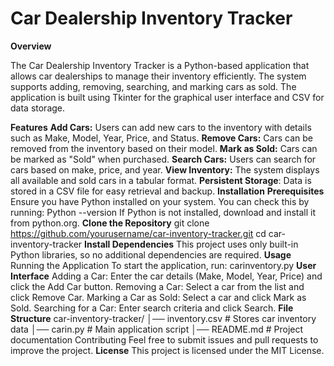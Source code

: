  # Car Dealership Inventory Tracker
**Overview**

The Car Dealership Inventory Tracker is a Python-based application that allows car dealerships to manage their inventory efficiently. The system supports adding, removing, searching, and marking cars as sold. The application is built using Tkinter for the graphical user interface and CSV for data storage.

**Features**
**Add Cars:** Users can add new cars to the inventory with details such as Make, Model, Year, Price, and Status.
**Remove Cars:** Cars can be removed from the inventory based on their model.
**Mark as Sold:** Cars can be marked as "Sold" when purchased.
**Search Cars:** Users can search for cars based on make, price, and year.
**View Inventory:** The system displays all available and sold cars in a tabular format.
**Persistent Storage**: Data is stored in a CSV file for easy retrieval and backup.
**Installation**
**Prerequisites** 
Ensure you have Python installed on your system. You can check this by running:
Python --version
If Python is not installed, download and install it from python.org.
**Clone the Repository**
git clone https://github.com/yourusername/car-inventory-tracker.git
cd car-inventory-tracker
**Install Dependencies**
This project uses only built-in Python libraries, so no additional dependencies are required.
**Usage**
Running the Application
To start the application, run:
carinventory.py
**User Interface**
Adding a Car: Enter the car details (Make, Model, Year, Price) and click the Add Car button.
Removing a Car: Select a car from the list and click Remove Car.
Marking a Car as Sold: Select a car and click Mark as Sold.
Searching for a Car: Enter search criteria and click Search.
**File Structure**
car-inventory-tracker/
│── inventory.csv   # Stores car inventory data
│── carin.py        # Main application script
│── README.md       # Project documentation
Contributing
Feel free to submit issues and pull requests to improve the project.
**License**
This project is licensed under the MIT License.
